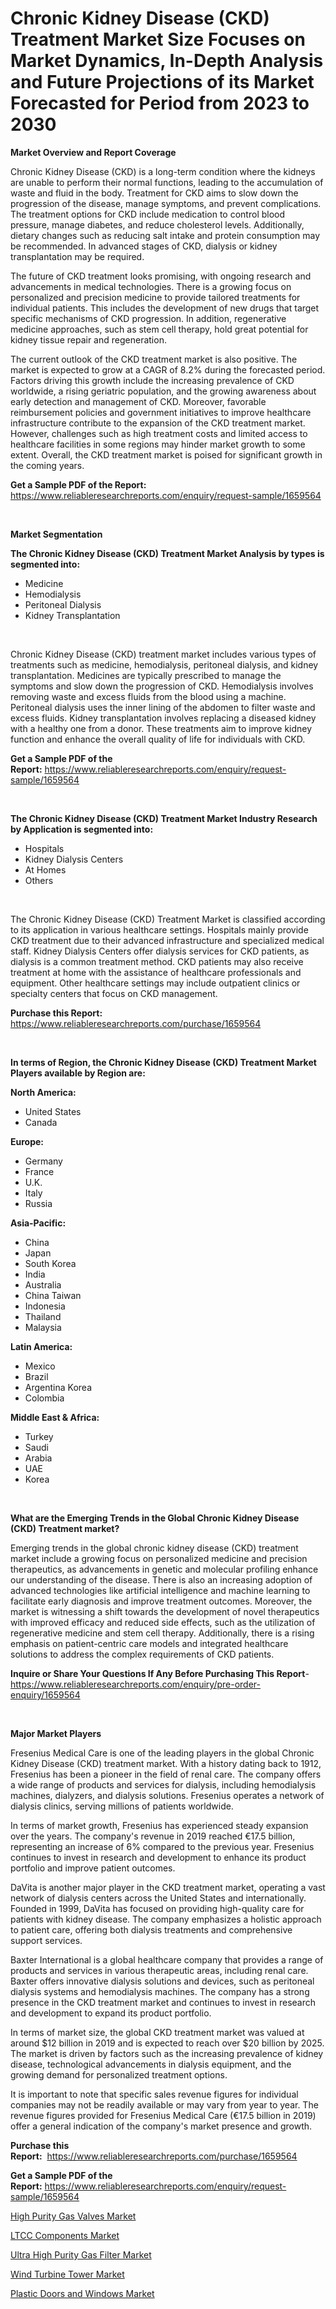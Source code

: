 <p><h1>Chronic Kidney Disease (CKD) Treatment Market Size Focuses on Market Dynamics, In-Depth Analysis and Future Projections of its Market Forecasted for Period from 2023 to 2030</h1></p><p><strong>Market Overview and Report Coverage</strong></p>
<p><p>Chronic Kidney Disease (CKD) is a long-term condition where the kidneys are unable to perform their normal functions, leading to the accumulation of waste and fluid in the body. Treatment for CKD aims to slow down the progression of the disease, manage symptoms, and prevent complications. The treatment options for CKD include medication to control blood pressure, manage diabetes, and reduce cholesterol levels. Additionally, dietary changes such as reducing salt intake and protein consumption may be recommended. In advanced stages of CKD, dialysis or kidney transplantation may be required.</p><p>The future of CKD treatment looks promising, with ongoing research and advancements in medical technologies. There is a growing focus on personalized and precision medicine to provide tailored treatments for individual patients. This includes the development of new drugs that target specific mechanisms of CKD progression. In addition, regenerative medicine approaches, such as stem cell therapy, hold great potential for kidney tissue repair and regeneration. </p><p>The current outlook of the CKD treatment market is also positive. The market is expected to grow at a CAGR of 8.2% during the forecasted period. Factors driving this growth include the increasing prevalence of CKD worldwide, a rising geriatric population, and the growing awareness about early detection and management of CKD. Moreover, favorable reimbursement policies and government initiatives to improve healthcare infrastructure contribute to the expansion of the CKD treatment market. However, challenges such as high treatment costs and limited access to healthcare facilities in some regions may hinder market growth to some extent. Overall, the CKD treatment market is poised for significant growth in the coming years.</p></p>
<p><strong>Get a Sample PDF of the Report:</strong> <a href="https://www.reliableresearchreports.com/enquiry/request-sample/1659564">https://www.reliableresearchreports.com/enquiry/request-sample/1659564</a></p>
<p>&nbsp;</p>
<p><strong>Market Segmentation</strong></p>
<p><strong>The Chronic Kidney Disease (CKD) Treatment Market Analysis by types is segmented into:</strong></p>
<p><ul><li>Medicine</li><li>Hemodialysis</li><li>Peritoneal Dialysis</li><li>Kidney Transplantation</li></ul></p>
<p>&nbsp;</p>
<p><p>Chronic Kidney Disease (CKD) treatment market includes various types of treatments such as medicine, hemodialysis, peritoneal dialysis, and kidney transplantation. Medicines are typically prescribed to manage the symptoms and slow down the progression of CKD. Hemodialysis involves removing waste and excess fluids from the blood using a machine. Peritoneal dialysis uses the inner lining of the abdomen to filter waste and excess fluids. Kidney transplantation involves replacing a diseased kidney with a healthy one from a donor. These treatments aim to improve kidney function and enhance the overall quality of life for individuals with CKD.</p></p>
<p><strong>Get a Sample PDF of the Report:</strong>&nbsp;<a href="https://www.reliableresearchreports.com/enquiry/request-sample/1659564">https://www.reliableresearchreports.com/enquiry/request-sample/1659564</a></p>
<p>&nbsp;</p>
<p><strong>The Chronic Kidney Disease (CKD) Treatment Market Industry Research by Application is segmented into:</strong></p>
<p><ul><li>Hospitals</li><li>Kidney Dialysis Centers</li><li>At Homes</li><li>Others</li></ul></p>
<p>&nbsp;</p>
<p><p>The Chronic Kidney Disease (CKD) Treatment Market is classified according to its application in various healthcare settings. Hospitals mainly provide CKD treatment due to their advanced infrastructure and specialized medical staff. Kidney Dialysis Centers offer dialysis services for CKD patients, as dialysis is a common treatment method. CKD patients may also receive treatment at home with the assistance of healthcare professionals and equipment. Other healthcare settings may include outpatient clinics or specialty centers that focus on CKD management.</p></p>
<p><strong>Purchase this Report:</strong>&nbsp; <a href="https://www.reliableresearchreports.com/purchase/1659564">https://www.reliableresearchreports.com/purchase/1659564</a></p>
<p>&nbsp;</p>
<p><strong>In terms of Region, the Chronic Kidney Disease (CKD) Treatment Market Players available by Region are:</strong></p>
<p>
    <p> <strong> North America: </strong>
        <ul>
            <li>United States</li>
            <li>Canada</li>
        </ul>
        </p> 
    <p> <strong> Europe: </strong>
        <ul>
            <li>Germany</li>
            <li>France</li>
            <li>U.K.</li>
            <li>Italy</li>
            <li>Russia</li>
        </ul>
        </p> 
    <p> <strong> Asia-Pacific: </strong>
        <ul>
            <li>China</li>
            <li>Japan</li>
            <li>South Korea</li>
            <li>India</li>
            <li>Australia</li>
            <li>China Taiwan</li>
            <li>Indonesia</li>
            <li>Thailand</li>
            <li>Malaysia</li>
        </ul>
        </p> 
    <p> <strong> Latin America: </strong>
        <ul>
            <li>Mexico</li>
            <li>Brazil</li>
            <li>Argentina Korea</li>
            <li>Colombia</li>
        </ul>
        </p> 
    <p> <strong> Middle East & Africa: </strong>
        <ul>
            <li>Turkey</li>
            <li>Saudi</li>
            <li>Arabia</li>
            <li>UAE</li>
            <li>Korea</li>
        </ul>
    </p>
    </p>
<p>&nbsp;</p>
<p><strong>What are the Emerging Trends in the Global Chronic Kidney Disease (CKD) Treatment market?</strong></p>
<p><p>Emerging trends in the global chronic kidney disease (CKD) treatment market include a growing focus on personalized medicine and precision therapeutics, as advancements in genetic and molecular profiling enhance our understanding of the disease. There is also an increasing adoption of advanced technologies like artificial intelligence and machine learning to facilitate early diagnosis and improve treatment outcomes. Moreover, the market is witnessing a shift towards the development of novel therapeutics with improved efficacy and reduced side effects, such as the utilization of regenerative medicine and stem cell therapy. Additionally, there is a rising emphasis on patient-centric care models and integrated healthcare solutions to address the complex requirements of CKD patients.</p></p>
<p><strong>Inquire or Share Your Questions If Any Before Purchasing This Report</strong>- <a href="https://www.reliableresearchreports.com/enquiry/pre-order-enquiry/1659564">https://www.reliableresearchreports.com/enquiry/pre-order-enquiry/1659564</a></p>
<p>&nbsp;</p>
<p><strong>Major Market Players</strong></p>
<p><p>Fresenius Medical Care is one of the leading players in the global Chronic Kidney Disease (CKD) treatment market. With a history dating back to 1912, Fresenius has been a pioneer in the field of renal care. The company offers a wide range of products and services for dialysis, including hemodialysis machines, dialyzers, and dialysis solutions. Fresenius operates a network of dialysis clinics, serving millions of patients worldwide.</p><p>In terms of market growth, Fresenius has experienced steady expansion over the years. The company's revenue in 2019 reached €17.5 billion, representing an increase of 6% compared to the previous year. Fresenius continues to invest in research and development to enhance its product portfolio and improve patient outcomes.</p><p>DaVita is another major player in the CKD treatment market, operating a vast network of dialysis centers across the United States and internationally. Founded in 1999, DaVita has focused on providing high-quality care for patients with kidney disease. The company emphasizes a holistic approach to patient care, offering both dialysis treatments and comprehensive support services.</p><p>Baxter International is a global healthcare company that provides a range of products and services in various therapeutic areas, including renal care. Baxter offers innovative dialysis solutions and devices, such as peritoneal dialysis systems and hemodialysis machines. The company has a strong presence in the CKD treatment market and continues to invest in research and development to expand its product portfolio.</p><p>In terms of market size, the global CKD treatment market was valued at around $12 billion in 2019 and is expected to reach over $20 billion by 2025. The market is driven by factors such as the increasing prevalence of kidney disease, technological advancements in dialysis equipment, and the growing demand for personalized treatment options.</p><p>It is important to note that specific sales revenue figures for individual companies may not be readily available or may vary from year to year. The revenue figures provided for Fresenius Medical Care (€17.5 billion in 2019) offer a general indication of the company's market presence and growth.</p></p>
<p><strong>Purchase this Report:</strong>&nbsp;&nbsp;<a href="https://www.reliableresearchreports.com/purchase/1659564">https://www.reliableresearchreports.com/purchase/1659564</a></p>
<p></p>
<p><strong>Get a Sample PDF of the Report:</strong>&nbsp;<a href="https://www.reliableresearchreports.com/enquiry/request-sample/1659564">https://www.reliableresearchreports.com/enquiry/request-sample/1659564</a></p>
<p><p><a href="https://www.linkedin.com/pulse/high-purity-gas-valves-market-size-share-global-analysis/">High Purity Gas Valves Market</a></p><p><a href="https://www.linkedin.com/pulse/ltcc-components-market-challenges-opportunities-growth/">LTCC Components Market</a></p><p><a href="https://www.linkedin.com/pulse/ultra-high-purity-gas-filter-market-insights-players-forecast/">Ultra High Purity Gas Filter Market</a></p><p><a href="https://medium.com/@paulmcglynn6456/wind-turbine-tower-market-size-growth-forecast-2023-2030-bae2b2ce0bee">Wind Turbine Tower Market</a></p><p><a href="https://medium.com/@dioncollins8227/plastic-doors-and-windows-market-size-growth-forecast-2023-2030-333f57a58924">Plastic Doors and Windows Market</a></p></p>